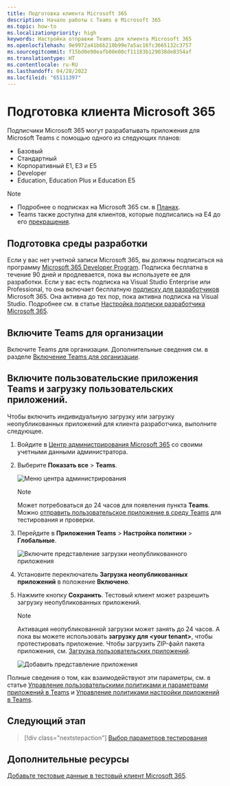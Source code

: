 ```yaml
---
title: Подготовка клиента Microsoft 365
description: Начало работы с Teams в Microsoft 365
ms.topic: how-to
ms.localizationpriority: high
keywords: Настройка отправки Teams для клиента Microsoft 365
ms.openlocfilehash: 9e9972a41b6b210b99e7a5ac16fc3665132c3757
ms.sourcegitcommit: f15bd0e90eafb00e00cf11183b129038de8354af
ms.translationtype: HT
ms.contentlocale: ru-RU
ms.lasthandoff: 04/28/2022
ms.locfileid: "65111397"
---
```

# <a name="prepare-your-microsoft-365-tenant"></a>Подготовка клиента Microsoft 365

Подписчики Microsoft 365 могут разрабатывать приложения для Microsoft Teams с помощью одного из следующих планов:

* Базовый
* Стандартный
* Корпоративный E1, E3 и E5
* Developer
* Education, Education Plus и Education E5

> [!NOTE]
>
> * Подробнее о подписках на Microsoft 365 см. в [Планах](https://products.office.com/business/compare-more-office-365-for-business-plans).
> * Teams также доступна для клиентов, которые подписались на E4 до его [прекращения](https://support.office.com//article/important-information-for-office-365-enterprise-e4-customers-f9572348-43a2-43fa-a3d8-3b6c9c042147).

## <a name="create-your-development-environment"></a>Подготовка среды разработки

Если у вас нет учетной записи Microsoft 365, вы должны подписаться на программу [Microsoft 365 Developer Program](https://developer.microsoft.com/microsoft-365/dev-program). Подписка бесплатна в течение 90 дней и продлевается, пока вы используете ее для разработки. Если у вас есть подписка на Visual Studio Enterprise или Professional, то она включает бесплатную [подписку для разработчиков](https://aka.ms/MyVisualStudioBenefits) Microsoft 365. Она активна до тех пор, пока активна подписка на Visual Studio. Подробнее см. в статье [Настройка подписки разработчика Microsoft 365](/office/developer-program/office-365-developer-program-get-started).

## <a name="enable-teams-for-your-organization"></a>Включите Teams для организации

Включите Teams для организации. Дополнительные сведения см. в разделе [Включение Teams для организации](/microsoftteams/enable-features-office-365).

## <a name="enable-custom-teams-apps-and-turn-on-custom-app-uploading"></a>Включите пользовательские приложения Teams и загрузку пользовательских приложений.

Чтобы включить индивидуальную загрузку или загрузку неопубликованных приложений для клиента разработчика, выполните следующее.

1. Войдите в [Центр администрирования Microsoft 365](https://admin.microsoft.com/Adminportal/Home?source=applauncher#/homepage#/) со своими учетными данными администратора.

2. Выберите **Показать все** > **Teams**.

    ![Меню центра администрирования](~/assets/images/prepare-test-tenant/admin-center.png)

    > [!Note]
    > Может потребоваться до 24 часов для появления пункта **Teams**. Можно [отправить пользовательское приложение в среду Teams](/microsoftteams/upload-custom-apps#validate) для тестирования и проверки.

3. Перейдите в **Приложения Teams** > **Настройка политики** > **Глобальные**.

   ![Включите представление загрузки неопубликованного приложения](~/assets/images/prepare-test-tenant/turn-on-sideload.png)

4. Установите переключатель **Загрузка неопубликованных приложений** в положение **Включено**.

5. Нажмите кнопку **Сохранить**. Тестовый клиент может разрешить загрузку неопубликованных приложений.

    > [!Note]
    > Активация неопубликованной загрузки может занять до 24 часов. А пока вы можете использовать **загрузку для \<your tenant>**, чтобы протестировать приложение. Чтобы загрузить ZIP-файл пакета приложения, см. [Загрузка пользовательских приложений](/microsoftteams/upload-custom-apps#upload).

    ![Добавить представление приложения](~/assets/images/prepare-test-tenant/upload-for-contoso.png)

Полные сведения о том, как взаимодействуют эти параметры, см. в статье [Управление пользовательскими политиками и параметрами приложений в Teams](/microsoftteams/teams-custom-app-policies-and-settings) и [Управление политиками настройки приложений в Teams](/microsoftteams/teams-app-setup-policies).

## <a name="next-step"></a>Следующий этап

> [!div class="nextstepaction"]
> [Выбор параметров тестирования](~/concepts/build-and-test/debug.md)

## <a name="see-also"></a>Дополнительные ресурсы

[Добавьте тестовые данные в тестовый клиент Microsoft 365](~/concepts/build-and-test/test-data.md).
